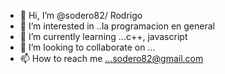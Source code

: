 - 👋 Hi, I’m @sodero82/ Rodrigo
- 👀 I’m interested in ..la programacion en general
- 🌱 I’m currently learning ...c++, javascript
- 💞️ I’m looking to collaborate on ...
- 📫 How to reach me ...sodero82@gmail.com

<!---
sodero82/sodero82 is a ✨ special ✨ repository because its `README.md` (this file) appears on your GitHub profile.
You can click the Preview link to take a look at your changes.
--->
